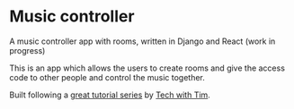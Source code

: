 # Music controller
A music controller app with rooms, written in Django and React (work in progress) 

This is an app which allows the users to create rooms and give the access code to other people and control the music together. 

Built following a [great tutorial series](https://www.youtube.com/playlist?list=PLzMcBGfZo4-kCLWnGmK0jUBmGLaJxvi4j) by [Tech with Tim](https://www.youtube.com/channel/UC4JX40jDee_tINbkjycV4Sg).
